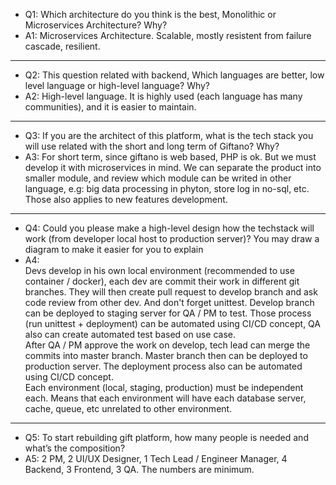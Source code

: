 - Q1: Which architecture do you think is the best, Monolithic or Microservices Architecture? Why?
- A1: Microservices Architecture. Scalable, mostly resistent from failure cascade, resilient.
---
- Q2: This question related with backend, Which languages are better, low level language or high-level language? Why?
- A2: High-level language. It is highly used (each language has many communities), and it is easier to maintain.
---
- Q3: If you are the architect of this platform, what is the tech stack you will use related with the short and long term of Giftano? Why?
- A3: For short term, since giftano is web based, PHP is ok. But we must develop it with microservices in mind. We can separate the product into smaller module, and review which module can be writed in other language, e.g: big data processing in phyton, store log in no-sql, etc. Those also applies to new features development.
---
- Q4: Could you please make a high-level design how the techstack will work (from developer local host to production server)? You may draw a diagram to make it easier for you to explain
- A4:  
Devs develop in his own local environment (recommended to use container / docker), each dev are commit their work in different git branches. They will then create pull request to develop branch and ask code review from other dev. And don't forget unittest. Develop branch can be deployed to staging server for QA / PM to test. Those process (run unittest + deployment) can be automated using CI/CD concept, QA also can create automated test based on use case.  
After QA / PM approve the work on develop, tech lead can merge the commits into master branch. Master branch then can be deployed to production server. The deployment process also can be automated using CI/CD concept.  
Each environment (local, staging, production) must be independent each. Means that each environment will have each database server, cache, queue, etc unrelated to other environment.
---
- Q5: To start rebuilding gift platform, how many people is needed and what’s the composition? 
- A5: 2 PM, 2 UI/UX Designer, 1 Tech Lead / Engineer Manager, 4 Backend, 3 Frontend, 3 QA. The numbers are minimum.
